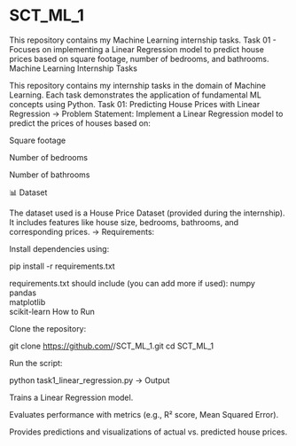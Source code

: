 # SCT_ML_1
This repository contains my Machine Learning internship tasks. Task 01 - Focuses on implementing a Linear Regression model to predict house prices based on square footage, number of bedrooms, and bathrooms.
Machine Learning Internship Tasks

This repository contains my internship tasks in the domain of Machine Learning.
Each task demonstrates the application of fundamental ML concepts using Python.
Task 01: Predicting House Prices with Linear Regression
-> Problem Statement:
Implement a Linear Regression model to predict the prices of houses based on:

Square footage

Number of bedrooms

Number of bathrooms

📊 Dataset

The dataset used is a House Price Dataset (provided during the internship).
It includes features like house size, bedrooms, bathrooms, and corresponding prices.
-> Requirements:

Install dependencies using:

pip install -r requirements.txt

requirements.txt should include (you can add more if used):
numpy  
pandas  
matplotlib  
scikit-learn
How to Run

Clone the repository:

git clone https://github.com/<username>/SCT_ML_1.git
cd SCT_ML_1


Run the script:

python task1_linear_regression.py
-> Output

Trains a Linear Regression model.

Evaluates performance with metrics (e.g., R² score, Mean Squared Error).

Provides predictions and visualizations of actual vs. predicted house prices.
